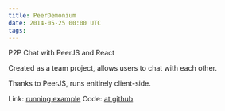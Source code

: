 ```yaml
---
title: PeerDemonium
date: 2014-05-25 00:00 UTC
tags:
---
```


P2P Chat with PeerJS and React

Created as a team project, allows users to chat with each other.

Thanks to PeerJS, runs enitirely client-side.

Link: [running example](http://scoiatael.github.io/PeerDemonium)
Code: [at github](https://github.com/scoiatael/PeerDemonium)
